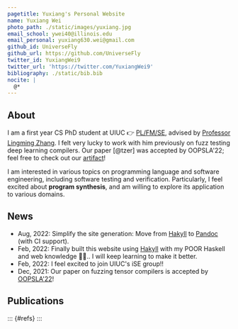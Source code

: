 ```yaml
---
pagetitle: Yuxiang's Personal Website
name: Yuxiang Wei
photo_path: ./static/images/yuxiang.jpg
email_school: ywei40@illinois.edu
email_personal: yuxiang630.wei@gmail.com
github_id: UniverseFly
github_url: https://github.com/UniverseFly
twitter_id: YuxiangWei9
twitter_url: 'https://twitter.com/YuxiangWei9'
bibliography: ./static/bib.bib
nocite: |
  @*
---
```


## About

I am a first year CS PhD student at UIUC 👉 [PL/FM/SE](https://cs.illinois.edu/research/areas/programming-languages-formal-methods-and-software-engineering), advised by [Professor Lingming Zhang](https://lingming.cs.illinois.edu). I felt very lucky to work with him previously on fuzz testing deep learning compilers. Our paper [@tzer] was accepted by OOPSLA'22; feel free to check out our [artifact](https://tzer.readthedocs.io/en/latest/markdown/artifact.html)!

I am interested in various topics on programming language and software engineering, including software testing and verification. Particularly, I feel excited about **program synthesis**, and am willing to explore its application to various domains. 

<!-- ![](https://visitor-badge.deta.dev/badge?page_id=yuxiang630.wei) -->

## News

- Aug, 2022: Simplify the site generation: Move from [Hakyll](https://jaspervdj.be/hakyll/) to [Pandoc](https://pandoc.org/index.html) (with CI support).
- Feb, 2022: Finally built this website using [Hakyll](https://jaspervdj.be/hakyll/) with my POOR Haskell and web knowledge 😮‍💨.. I will keep learning to make it better.
- Feb, 2022: I feel excited to join UIUC's iSE group!!
- Dec, 2021: Our paper on fuzzing tensor compilers is accepted by [OOPSLA'22](https://2022.splashcon.org/track/splash-2022-oopsla)!

## Publications

::: {#refs}
:::
